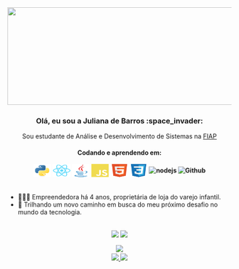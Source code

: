 <div align="center">
<img src="https://user-images.githubusercontent.com/126929684/225763333-4cecf531-f5e0-43b0-9bfb-ed8f0ea45f37.gif" height="220px" width="920" />
  </div>
<div>

  <h3 align="center">
    Olá, eu sou a Juliana de Barros :space_invader:</a>
  </h3>
 <p align="center">
    Sou estudante de Análise e Desenvolvimento de Sistemas na <a href="https://www.fiap.com.br/online/graduacao/tecnologo/analise-e-desenvolvimento-de-sistemas/">FIAP </a>
  </p>
  
  <h4 align="center">
Codando e aprendendo em: <div align="center" valign="top"><br>
  <img align="center" alt="Python" height="30" width="40" src="https://raw.githubusercontent.com/devicons/devicon/master/icons/python/python-original.svg">
  <img align="center" alt="React" height="30" width="40" src="https://raw.githubusercontent.com/devicons/devicon/master/icons/react/react-original.svg">
  <img align="center" alt="Java" height="30" width="40" src="https://raw.githubusercontent.com/devicons/devicon/master/icons/java/java-original.svg">
  <img align="center" alt="Js" height="30" width="40" src="https://raw.githubusercontent.com/devicons/devicon/master/icons/javascript/javascript-plain.svg">
  <img align="center" alt="HTML" height="30" width="40" src="https://raw.githubusercontent.com/devicons/devicon/master/icons/html5/html5-original.svg">
  <img align="center" alt="CSS" height="30" width="40" src="https://raw.githubusercontent.com/devicons/devicon/master/icons/css3/css3-original.svg">
  <img align="center" alt="nodejs" height="30" width="40" src="https://cdn.worldvectorlogo.com/logos/nodejs-icon.svg">
  <img align="center" alt="Github" height="30" width="33" src="https://cdn.discordapp.com/attachments/1080213691707961434/1086414683709386824/Ativo_4.png">
</div><br>
  </h4>
  
- 👩🏻‍💻 Empreendedora há 4 anos, proprietária de loja do varejo infantil.
- 🚀 Trilhando um novo caminho em busca do meu próximo desafio no mundo da tecnologia.

<div align="center" valign"top"><br>
  <a href="https://www.linkedin.com/in/julianadebarrosf/" target="_blank">
    <img img align="center" src="https://img.shields.io/badge/-LinkedIn-%230077B5?style=for-the-badge&logo=linkedin&logoColor=white" target="_blank"></a>
  <a href="mailto:julianadebarrosferreira@gmail.com"</a>
    <img img align="center" src="https://img.shields.io/badge/Gmail-D14836?style=for-the-badge&logo=gmail&logoColor=white" target="_blank"></a>
 </div></br>
 
 <div align="center">
<img src="https://user-images.githubusercontent.com/126929684/225724311-4cbf1d37-90dc-4cc9-8a1e-3c01edb7e836.gif" height="200px" />
  </div>
  
<div>  
<div align="center">
  <a href="https://github.com/Julianadebarros">
    <img height="140em" src="https://github-readme-stats.vercel.app/api?username=Julianadebarros&count_private=true&include_all_commits=true&show_icons=true&theme=material-palenight&hide_border=false&show_owner=true"/>
    <img height="140em" src="https://github-readme-stats.vercel.app/api/top-langs/?username=Julianadebarros&theme=material-palenight&hide_border=false&&layout=compact"/>
  </a></div>
</div>
